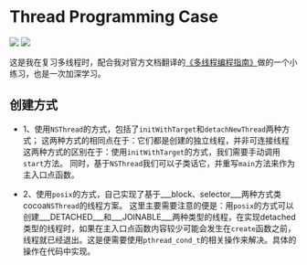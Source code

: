 # Thread Programming Case
![](https://img.shields.io/badge/posix%20block-success-brightgreen.svg)  ![](https://img.shields.io/badge/posix%20selector-success-brightgreen.svg)

这是我在复习多线程时，配合我对官方文档翻译的[《多线程编程指南》](https://www.gitbook.com/book/wangwangok/threading-programming-guide-will/details)做的一个小练习，也是一次加深学习。
## 创建方式
- 1、使用``NSThread``的方式，包括了``initWithTarget``和``detachNewThread``两种方式；
这两种方式的相同点在于：它们都是创建的独立线程，并非可连接线程
这两种方式的区别在于：使用``initWithTarget``的方式，我们需要手动调用``start``方法。
同时，基于``NSThread``我们可以子类话它，并重写``main``方法来作为主入口点函数。

- 2、使用``posix``的方式，自己实现了基于___block、selector___两种方式类cocoa``NSThread``的线程方案。
这里主要需要注意的便是：用``posix``的方式可以创建___DETACHED___和___JOINABLE___两种类型的线程，在实现detached类型的线程时，如果在主入口点函数内容较少可能会发生在``create``函数之前，线程就已经退出。这是便需要使用``pthread_cond_t``的相关操作来解决。具体的操作在代码中实现。